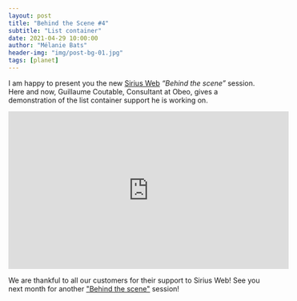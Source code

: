 ```yaml
---
layout: post
title: "Behind the Scene #4"
subtitle: "List container"
date: 2021-04-29 10:00:00
author: "Mélanie Bats"
header-img: "img/post-bg-01.jpg"
tags: [planet]
---
```


I am happy to present you the new [Sirius Web](https://www.eclipse.org/sirius/sirius-web.html) _“Behind the scene”_ session.
Here and now, Guillaume Coutable, Consultant at Obeo, gives a demonstration of the list container support he is working on.

<iframe width="560" height="315" src="https://www.youtube.com/embed/2xHeAhfYzO4" frameborder="0" allow="autoplay; encrypted-media" allowfullscreen></iframe>

We are thankful to all our customers for their support to Sirius Web!
See you next month for another ["Behind the scene"](https://www.youtube.com/watch?v=NcHkfSwPqzw&list=PLRWQgLDUlJCj-Ri4hWkfyHaYWxW7LurBf) session!
